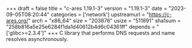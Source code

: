 +++
draft = false
title = "c-ares 1.19.1-3"
version = "1.19.1-3"
date = "2023-09-05T08:20:44"
categories = ['network']
upstreamurl = "https://c-ares.org/"
arch = "x86_64"
size = "203876"
usize = "511891"
sha1sum = "258b816a5e25e6284f1da1d40612b4d6c04361ff"
depends = "['glibc>=2.3.4']"
+++
C library that performs DNS requests and name resolves asynchronously.